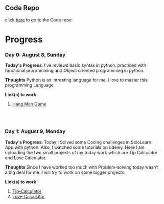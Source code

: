 ## Code Repo
click [here](https://github.com/KhudadadKhawari/100DaysOfCode) to go to the Code repo

# Progress 
### Day 0: August 8, Sunday

**Today's Progress**: I've reviewd basic syntax in python. practiced with functional programming and Object oriented programming in python.

**Thoughts** Python is an intresting language for me. I love to master this programming Language.

**Link(s) to work**
1. [Hang Man Game](https://github.com/KhudadadKhawari/100DaysOfCode/blob/main/Day%200/hangman.py)

<br>
<br> 

### Day 1: August 9, Monday

**Today's Progress**: Today I Solved some Coding challenges in SoloLearn App with python. Also, I watched some tutorials on udemy. Here I am uploading the two small projects of my today work which are Tip Calculator and Love Calculator.
<br>
 
**Thoughts** Since I have worked too much with Problem-solving today wasn't a big deal for me. I will try to work on some bigger projects.
  
**Link(s) to work**
1. [Tip-Calculator](https://github.com/KhudadadKhawari/100DaysOfCode/blob/main/Day-1/tip-calculator.py)
1. [Love-Calculator](https://github.com/KhudadadKhawari/100DaysOfCode/blob/main/Day-1/love-calculator.py)

